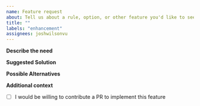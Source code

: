 ```yaml
---
name: Feature request
about: Tell us about a rule, option, or other feature you'd like to see added to the plugin
title: ""
labels: "enhancement"
assignees: joshwilsonvu
---
```


**Describe the need**
<!-- What kind of problem do you want solved? -->

**Suggested Solution**
<!-- What would you like to see added to this plugin? -->

**Possible Alternatives**
<!-- Is there a way to work around the problem? If so, give a few details. -->

**Additional context**
<!-- Add any other context about the idea here. -->

<!-- Never expected, always appreciated! -->
- [ ] I would be willing to contribute a PR to implement this feature